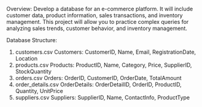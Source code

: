 Overview:
Develop a database for an e-commerce platform. It will include customer data, product information, sales transactions, and inventory management. This project will allow you to practice complex queries for analyzing sales trends, customer behavior, and inventory management.

Database Structure:
1. customers.csv
  Customers: CustomerID, Name, Email, RegistrationDate, Location
2. products.csv
  Products: ProductID, Name, Category, Price, SupplierID, StockQuantity
3. orders.csv
  Orders: OrderID, CustomerID, OrderDate, TotalAmount
4. order_details.csv
  OrderDetails: OrderDetailID, OrderID, ProductID, Quantity, UnitPrice
5. suppliers.csv
  Suppliers: SupplierID, Name, ContactInfo, ProductType





